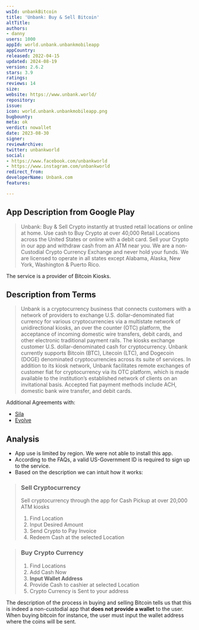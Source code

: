 ```yaml
---
wsId: unbankBitcoin
title: 'Unbank: Buy & Sell Bitcoin'
altTitle: 
authors:
- danny
users: 1000
appId: world.unbank.unbankmobileapp
appCountry: 
released: 2022-04-15
updated: 2024-08-19
version: 2.6.2
stars: 3.9
ratings: 
reviews: 14
size: 
website: https://www.unbank.world/
repository: 
issue: 
icon: world.unbank.unbankmobileapp.png
bugbounty: 
meta: ok
verdict: nowallet
date: 2023-08-30
signer: 
reviewArchive: 
twitter: unbankworld
social:
- https://www.facebook.com/unbankworld
- https://www.instagram.com/unbankworld
redirect_from: 
developerName: Unbank.com
features: 

---
```


## App Description from Google Play

> Unbank: Buy & Sell Crypto instantly at trusted retail locations or online at home. Use cash to Buy Crypto at over 40,000 Retail Locations across the United States or online with a debit card. Sell your Crypto in our app and withdraw cash from an ATM near you. We are a non-Custodial Crypto Currency Exchange and never hold your funds. We are licensed to operate in all states except Alabama, Alaska, New York, Washington & Puerto Rico.

The service is a provider of Bitcoin Kiosks.

## Description from Terms

> Unbank is a cryptocurrency business that connects customers with a network of providers to exchange U.S. dollar-denominated fiat currency for various cryptocurrencies via a multistate network of unidirectional kiosks, an over the counter (OTC) platform, the acceptance of incoming domestic wire transfers, debit cards, and other electronic traditional payment rails. The kiosks exchange customer U.S. dollar-denominated cash for cryptocurrency. Unbank currently supports Bitcoin (BTC), Litecoin (LTC), and Dogecoin (DOGE) denominated cryptocurrencies across its suite of services. In addition to its kiosk network, Unbank facilitates remote exchanges of customer fiat for cryptocurrency via its OTC platform, which is made available to the institution’s established network of clients on an invitational basis. Accepted fiat payment methods include ACH, domestic bank wire transfer, and debit cards.

Additional Agreements with: 

- [Sila](https://silamoney.com/terms-of-service/)
- [Evolve](https://silamoney.com/evolve-bank-deposit-agreement/)

## Analysis 

- App use is limited by region. We were not able to install this app.
- According to the FAQs, a valid US-Government ID is required to sign up to the service. 
- Based on the description we can intuit how it works:

> ### Sell Cryptocurrency 
>
> Sell cryptocurrency through the app for Cash Pickup at over 20,000 ATM kiosks
> 1. Find Location
> 2. Input Desired Amount
> 3. Send Crypto to Pay Invoice
> 4. Redeem Cash at the selected Location

> ### Buy Crypto Currency
>
> 1. Find Locations
> 2. Add Cash Now
> 3. **Input Wallet Address**
> 4. Provide Cash to cashier at selected Location
> 5. Crypto Currency is Sent to your address

The description of the process in buying and selling Bitcoin tells us that this is indeed a non-custodial app that **does not provide a wallet** to the user. When buying bitcoin for instance, the user must input the wallet address where the coins will be sent.
